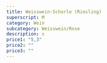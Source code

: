 ```yaml
---
title: Weisswein-Schorle (Riesling)
superscript: M
category: Wein
subcategory: Weisswein/Rose
description: x
price1: "5,3"
price2: ""
price3: ""
---
```

